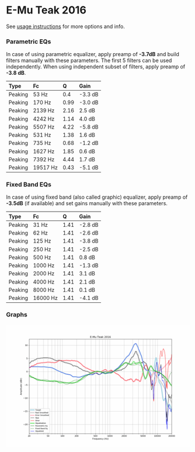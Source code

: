# E-Mu Teak 2016
See [usage instructions](https://github.com/jaakkopasanen/AutoEq#usage) for more options and info.

### Parametric EQs
In case of using parametric equalizer, apply preamp of **-3.7dB** and build filters manually
with these parameters. The first 5 filters can be used independently.
When using independent subset of filters, apply preamp of **-3.8 dB**.

| Type    | Fc       |    Q | Gain    |
|:--------|:---------|:-----|:--------|
| Peaking | 53 Hz    | 0.4  | -3.3 dB |
| Peaking | 170 Hz   | 0.99 | -3.0 dB |
| Peaking | 2139 Hz  | 2.16 | 2.5 dB  |
| Peaking | 4242 Hz  | 1.14 | 4.0 dB  |
| Peaking | 5507 Hz  | 4.22 | -5.8 dB |
| Peaking | 531 Hz   | 1.38 | 1.6 dB  |
| Peaking | 735 Hz   | 0.68 | -1.2 dB |
| Peaking | 1627 Hz  | 1.85 | 0.6 dB  |
| Peaking | 7392 Hz  | 4.44 | 1.7 dB  |
| Peaking | 19517 Hz | 0.43 | -5.1 dB |

### Fixed Band EQs
In case of using fixed band (also called graphic) equalizer, apply preamp of **-3.5dB**
(if available) and set gains manually with these parameters.

| Type    | Fc       |    Q | Gain    |
|:--------|:---------|:-----|:--------|
| Peaking | 31 Hz    | 1.41 | -2.8 dB |
| Peaking | 62 Hz    | 1.41 | -2.6 dB |
| Peaking | 125 Hz   | 1.41 | -3.8 dB |
| Peaking | 250 Hz   | 1.41 | -2.5 dB |
| Peaking | 500 Hz   | 1.41 | 0.8 dB  |
| Peaking | 1000 Hz  | 1.41 | -1.3 dB |
| Peaking | 2000 Hz  | 1.41 | 3.1 dB  |
| Peaking | 4000 Hz  | 1.41 | 2.1 dB  |
| Peaking | 8000 Hz  | 1.41 | 0.1 dB  |
| Peaking | 16000 Hz | 1.41 | -4.1 dB |

### Graphs
![](./E-Mu%20Teak%202016.png)